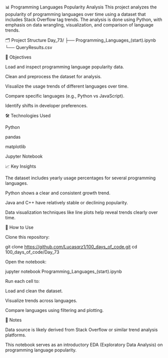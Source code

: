 📊 Programming Languages Popularity Analysis
This project analyzes the popularity of programming languages over time using a dataset that includes Stack Overflow tag trends. The analysis is done using Python, with emphasis on data wrangling, visualization, and comparison of language trends.

🗂️ Project Structure
Day_73/
├── Programming_Languages_(start).ipynb
└── QueryResults.csv

🧠 Objectives

Load and inspect programming language popularity data.

Clean and preprocess the dataset for analysis.

Visualize the usage trends of different languages over time.

Compare specific languages (e.g., Python vs JavaScript).

Identify shifts in developer preferences.


🛠️ Technologies Used

Python

pandas

matplotlib

Jupyter Notebook


📈 Key Insights

The dataset includes yearly usage percentages for several programming languages.

Python shows a clear and consistent growth trend.

Java and C++ have relatively stable or declining popularity.

Data visualization techniques like line plots help reveal trends clearly over time.


🚀 How to Use

Clone this repository:

git clone https://github.com/Lucasqrz1/100_days_of_code.git
cd 100_days_of_code/Day_73

Open the notebook:

jupyter notebook Programming_Languages_(start).ipynb

Run each cell to:

Load and clean the dataset.

Visualize trends across languages.

Compare languages using filtering and plotting.


📌 Notes

Data source is likely derived from Stack Overflow or similar trend analysis platforms.

This notebook serves as an introductory EDA (Exploratory Data Analysis) on programming language popularity.

